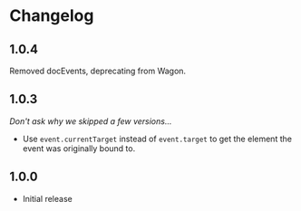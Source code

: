 # Changelog

## 1.0.4

Removed docEvents, deprecating from Wagon.

## 1.0.3

*Don't ask why we skipped a few versions...*

- Use `event.currentTarget` instead of `event.target` to get the element the event was originally bound to.

## 1.0.0

- Initial release